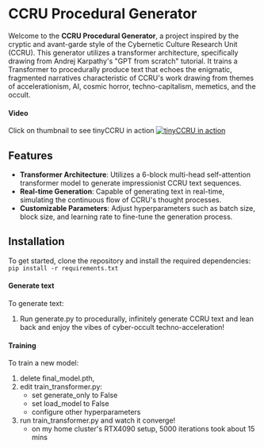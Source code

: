 # CCRU Procedural Generator

Welcome to the **CCRU Procedural Generator**, a project inspired by the cryptic and avant-garde style of the Cybernetic Culture Research Unit (CCRU). This generator utilizes a transformer architecture, specifically drawing from Andrej Karpathy's "GPT from scratch" tutorial. It trains a Transformer to procedurally produce text that echoes the enigmatic, fragmented narratives characteristic of CCRU's work drawing from themes of accelerationism, AI, cosmic horror, techno-capitalism, memetics, and the occult.

#### Video
Click on thumbnail to see tinyCCRU in action
[![tinyCCRU in action](https://pbs.twimg.com/ext_tw_video_thumb/1882391152986329089/pu/img/sYYVd8dnlmA5ZJ91.jpg)](https://x.com/FarkasTim/status/1882392934588489959 "tinyCCRU in action")

## Features

- **Transformer Architecture**: Utilizes a 6-block multi-head self-attention transformer model to generate impressionist CCRU text sequences.
- **Real-time Generation**: Capable of generating text in real-time, simulating the continuous flow of CCRU's thought processes.
- **Customizable Parameters**: Adjust hyperparameters such as batch size, block size, and learning rate to fine-tune the generation process.

## Installation

To get started, clone the repository and install the required dependencies: `pip install -r requirements.txt`


#### Generate text
To generate text:
1. Run generate.py to procedurally, infinitely generate CCRU text and lean back and enjoy the vibes of cyber-occult techno-acceleration!

#### Training
To train a new model:
1. delete final_model.pth, 
2. edit train_transformer.py:
    - set generate_only to False 
    - set load_model to False
    - configure other hyperparameters
3. run train_transformer.py and watch it converge!
    - on my home cluster's RTX4090 setup, 5000 iterations took about 15 mins   

